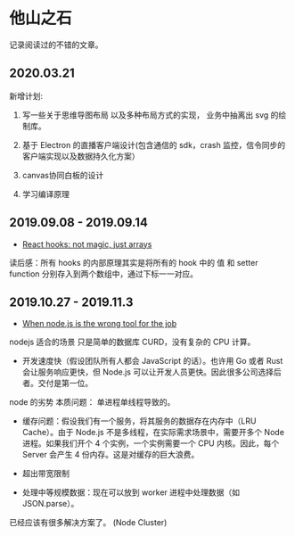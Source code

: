 # 他山之石

记录阅读过的不错的文章。

## 2020.03.21

新增计划:

1. 写一些关于思维导图布局 以及多种布局方式的实现， 业务中抽离出 svg 的绘制库。

2. 基于 Electron 的直播客户端设计(包含通信的 sdk，crash 监控，信令同步的客户端实现以及数据持久化方案）

3. canvas协同白板的设计

4. 学习编译原理 


## 2019.09.08 - 2019.09.14
- [React hooks: not magic, just arrays](https://medium.com/@ryardley/react-hooks-not-magic-just-arrays-cd4f1857236e)

读后感：所有 hooks 的内部原理其实是将所有的 hook 中的 值 和 setter function 分别存入到两个数组中，通过下标一一对应。

## 2019.10.27 - 2019.11.3
- [When node.js is the wrong tool for the job](https://medium.com/@jongleberry/when-node-js-is-the-wrong-tool-for-the-job-6d3325fac85c)

nodejs 适合的场景
只是简单的数据库 CURD，没有复杂的 CPU 计算。

- 开发速度快（假设团队所有人都会 JavaScript 的话）。也许用 Go 或者 Rust 会让服务响应更快，但 Node.js 可以让开发人员更快。因此很多公司选择后者。交付是第一位。

node 的劣势
本质问题： 单进程单线程导致的。

- 缓存问题：假设我们有一个服务，将其服务的数据存在内存中（LRU Cache）。由于 Node.js 不是多线程，在实际需求场景中，需要开多个 Node 进程。如果我们开个 4 个实例，一个实例需要一个 CPU 内核。因此，每个 Server 会产生 4 份内存。这是对缓存的巨大浪费。

- 超出带宽限制

- 处理中等规模数据：现在可以放到 worker 进程中处理数据（如 JSON.parse）。

已经应该有很多解决方案了。 (Node Cluster)
